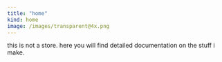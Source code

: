 ```yaml
---
title: "home"
kind: home
image: /images/transparent@4x.png
---
```


this is not a store.
here you will find detailed documentation on the stuff i make.